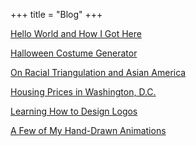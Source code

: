 +++
title = "Blog"
+++

[Hello World and How I Got Here](/how-to-build-a-free-website)

[Halloween Costume Generator](/halloween-costumes)

[On Racial Triangulation and Asian America](/triangulating-asian-americans)

[Housing Prices in Washington, D.C.](/dc-housing-prices)

[Learning How to Design Logos](/logo-design)

[A Few of My Hand-Drawn Animations](/animations)


<!-- [Data Management and Visualization Project](/data-mgt-viz) -->
